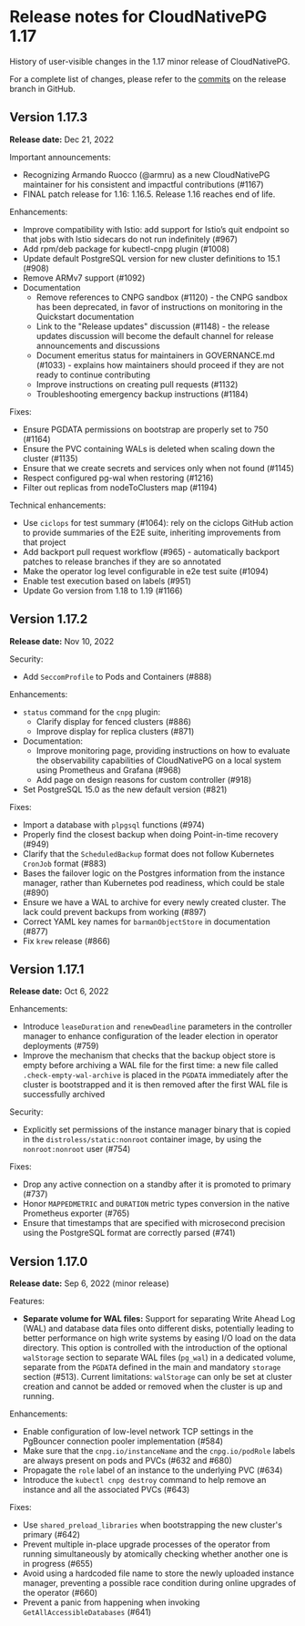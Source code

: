 # Release notes for CloudNativePG 1.17

History of user-visible changes in the 1.17 minor release of CloudNativePG.

For a complete list of changes, please refer to the
[commits](https://github.com/cloudnative-pg/cloudnative-pg/commits/release-1.17)
on the release branch in GitHub.

## Version 1.17.3

**Release date:** Dec 21, 2022

Important announcements:

- Recognizing Armando Ruocco (@armru) as a new CloudNativePG maintainer for his
  consistent and impactful contributions (#1167)
- FINAL patch release for 1.16: 1.16.5. Release 1.16 reaches end of life.

Enhancements:

- Improve compatibility with Istio: add support for Istio’s quit endpoint so
  that jobs with Istio sidecars do not run indefinitely (#967)
- Add rpm/deb package for kubectl-cnpg plugin (#1008)
- Update default PostgreSQL version for new cluster definitions to 15.1 (#908)
- Remove ARMv7 support (#1092)
- Documentation
  - Remove references to CNPG sandbox (#1120) - the CNPG sandbox has been
    deprecated, in favor of instructions on monitoring in the Quickstart
    documentation
  - Link to the "Release updates" discussion (#1148) - the release updates
    discussion will become the default channel for release announcements and
    discussions
  - Document emeritus status for maintainers in GOVERNANCE.md (#1033) - explains
    how maintainers should proceed if they are not ready to continue
    contributing
  - Improve instructions on creating pull requests (#1132)
  - Troubleshooting emergency backup instructions (#1184)

Fixes:

- Ensure PGDATA permissions on bootstrap are properly set to 750 (#1164)
- Ensure the PVC containing WALs is deleted when scaling down the cluster
(#1135)
- Ensure that we create secrets and services only when not found (#1145)
- Respect configured pg-wal when restoring (#1216)
- Filter out replicas from nodeToClusters map (#1194)

Technical enhancements:

- Use `ciclops` for test summary (#1064): rely on the ciclops GitHub action to
  provide summaries of the E2E suite, inheriting improvements from that project
- Add backport pull request workflow (#965) - automatically backport patches to
  release branches if they are so annotated
- Make the operator log level configurable in e2e test suite (#1094)
- Enable test execution based on labels (#951)
- Update Go version from 1.18 to 1.19 (#1166)

## Version 1.17.2

**Release date:** Nov 10, 2022

Security:

- Add `SeccomProfile` to Pods and Containers (#888)

Enhancements:

- `status` command for the `cnpg` plugin:
  - Clarify display for fenced clusters (#886)
  - Improve display for replica clusters (#871)
- Documentation:
  - Improve monitoring page, providing instructions on how to evaluate the
    observability capabilities of CloudNativePG on a local system using
    Prometheus and Grafana (#968)
  - Add page on design reasons for custom controller (#918)
- Set PostgreSQL 15.0 as the new default version (#821)

Fixes:

- Import a database with `plpgsql` functions (#974)
- Properly find the closest backup when doing Point-in-time recovery (#949)
- Clarify that the `ScheduledBackup` format does not follow Kubernetes `CronJob`
  format (#883)
- Bases the failover logic on the Postgres information from the instance
  manager, rather than Kubernetes pod readiness, which could be stale (#890)
- Ensure we have a WAL to archive for every newly created cluster. The lack
  could prevent backups from working (#897)
- Correct YAML key names for `barmanObjectStore` in documentation (#877)
- Fix `krew` release (#866)

##  Version 1.17.1

**Release date:** Oct 6, 2022

Enhancements:

-  Introduce `leaseDuration` and `renewDeadline` parameters in the controller
   manager to enhance configuration of the leader election in operator
   deployments (#759)
-  Improve the mechanism that checks that the backup object store is empty
   before archiving a WAL file for the first time: a new file called
   `.check-empty-wal-archive` is placed in the `PGDATA` immediately after
   the cluster is bootstrapped and it is then removed after the first WAL
   file is successfully archived

Security:

- Explicitly set permissions of the instance manager binary that is copied in
  the `distroless/static:nonroot` container image, by using the
  `nonroot:nonroot` user (#754)

Fixes:

- Drop any active connection on a standby after it is promoted to primary (#737)
- Honor `MAPPEDMETRIC` and `DURATION` metric types conversion in the native
  Prometheus exporter  (#765)
- Ensure that timestamps that are specified with microsecond precision using the
  PostgreSQL format are correctly parsed (#741)

##  Version 1.17.0

**Release date:** Sep 6, 2022 (minor release)

Features:

- **Separate volume for WAL files:** Support for separating Write Ahead Log
  (WAL) and database data files onto different disks, potentially leading to
  better performance on high write systems by easing I/O load on the data
  directory. This option is controlled with the introduction of the optional
  `walStorage`	section to separate WAL files (`pg_wal`) in a dedicated volume,
  separate from the `PGDATA` defined in the main and mandatory `storage` section
  (#513). Current limitations: `walStorage` can only be set at cluster creation
  and cannot be added or removed when the cluster is up and running.

Enhancements:

- Enable configuration of low-level network TCP settings in the PgBouncer
  connection pooler implementation (#584)
- Make sure that the `cnpg.io/instanceName` and the `cnpg.io/podRole` labels
  are always present on pods and PVCs (#632 and #680)
- Propagate the `role` label of an instance to the underlying PVC (#634)
- Introduce the `kubectl cnpg destroy` command to help remove an instance and
  all the associated PVCs (#643)

Fixes:

- Use `shared_preload_libraries` when bootstrapping the new cluster's primary
  (#642)
- Prevent multiple in-place upgrade processes of the operator from running
  simultaneously by atomically checking whether another one is in progress (#655)
- Avoid using a hardcoded file name to store the newly uploaded instance
  manager, preventing a possible race condition during online upgrades of the
  operator (#660)
- Prevent a panic from happening when invoking `GetAllAccessibleDatabases`
  (#641)


